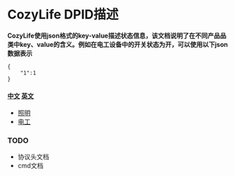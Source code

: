 # CozyLife DPID描述

**CozyLife使用json格式的key-value描述状态信息，该文档说明了在不同产品品类中key、value的含义。例如在电工设备中的开关状态为开，可以使用以下json数据表示**
```
{
    "1":1
}
```


#### [中文](./readme_zh.md) [英文](./readme.md)

- [照明](./light_zh.md)
- [电工](./electrician_zh.md)



### TODO
- 协议头文档
- cmd文档